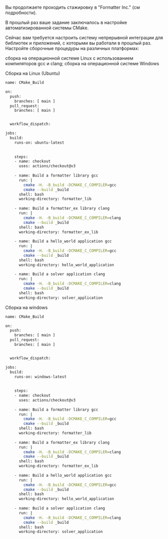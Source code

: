 Вы продолжаете проходить стажировку в "Formatter Inc." (см подробности).

В прошлый раз ваше задание заключалось в настройке автоматизированной системы CMake.

Сейчас вам требуется настроить систему непрерывной интеграции для библиотек и приложений, с которыми вы работали в прошлый раз. Настройте сборочные процедуры на различных платформах:

сборка на операционной системе Linux с использованием компиляторов gcc и clang;
сборка на операционной системе Windows

Сборка на Linux (Ubuntu)
`````sh
name: CMake_Build

on:
  push:
    branches: [ main ]
  pull_request:
    branches: [ main ]


  workflow_dispatch:

jobs:
  build:
    runs-on: ubuntu-latest
  
    
    steps:
    - name: checkout
      uses: actions/checkout@v3
    
    - name: Build a formatter library gcc
      run: |
        cmake -H. -B_build -DCMAKE_C_COMPILER=gcc
        cmake --build _build
      shell: bash
      working-directory: formatter_lib
      
    - name: Build a formatter_ex library clang
      run: |
        cmake -H. -B_build -DCMAKE_C_COMPILER=clang
        cmake --build _build
      shell: bash
      working-directory: formatter_ex_lib
      
    - name: Build a hello_world application gcc
      run: |
        cmake -H. -B_build -DCMAKE_C_COMPILER=gcc
        cmake --build _build
      shell: bash
      working-directory: hello_world_application
      
    - name: Build a solver application clang
      run: |
        cmake -H. -B_build -DCMAKE_C_COMPILER=clang
        cmake --build _build
      shell: bash
      working-directory: solver_application
`````

Сборка на windows

`````sh
name: CMake_Build

on:
  push:
    branches: [ main ]
  pull_request:
    branches: [ main ]


  workflow_dispatch:

jobs:
  build:
    runs-on: windows-latest
  
    
    steps:
    - name: checkout
      uses: actions/checkout@v3
    
    - name: Build a formatter library gcc
      run: |
        cmake -H. -B_build -DCMAKE_C_COMPILER=gcc
        cmake --build _build
      shell: bash
      working-directory: formatter_lib
      
    - name: Build a formatter_ex library clang
      run: |
        cmake -H. -B_build -DCMAKE_C_COMPILER=clang
        cmake --build _build
      shell: bash
      working-directory: formatter_ex_lib
      
    - name: Build a hello_world application gcc
      run: |
        cmake -H. -B_build -DCMAKE_C_COMPILER=gcc
        cmake --build _build
      shell: bash
      working-directory: hello_world_application
      
    - name: Build a solver application clang
      run: |
        cmake -H. -B_build -DCMAKE_C_COMPILER=clang
        cmake --build _build
      shell: bash
      working-directory: solver_application
`````
